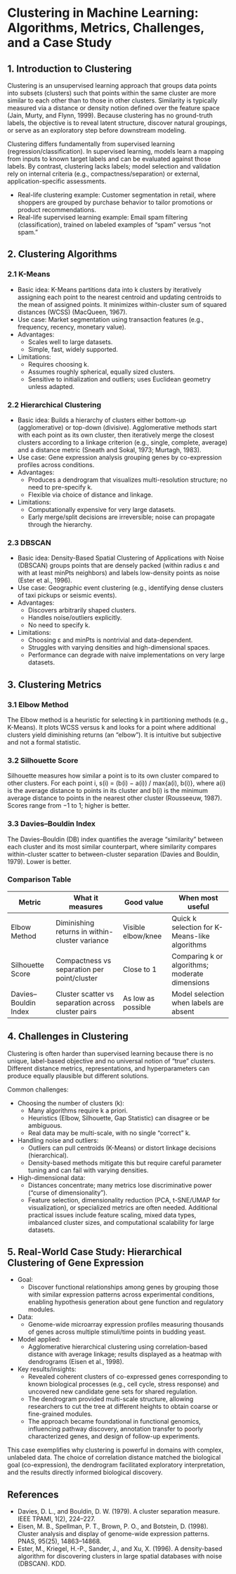 # Clustering in Machine Learning: Algorithms, Metrics, Challenges, and a Case Study

## 1. Introduction to Clustering

Clustering is an unsupervised learning approach that groups data points into subsets (clusters) such that points within the same cluster are more similar to each other than to those in other clusters. Similarity is typically measured via a distance or density notion defined over the feature space (Jain, Murty, and Flynn, 1999). Because clustering has no ground-truth labels, the objective is to reveal latent structure, discover natural groupings, or serve as an exploratory step before downstream modeling.

Clustering differs fundamentally from supervised learning (regression/classification). In supervised learning, models learn a mapping from inputs to known target labels and can be evaluated against those labels. By contrast, clustering lacks labels; model selection and validation rely on internal criteria (e.g., compactness/separation) or external, application-specific assessments.

- Real-life clustering example: Customer segmentation in retail, where shoppers are grouped by purchase behavior to tailor promotions or product recommendations.
- Real-life supervised learning example: Email spam filtering (classification), trained on labeled examples of “spam” versus “not spam.”

## 2. Clustering Algorithms

### 2.1 K-Means

- Basic idea: K-Means partitions data into k clusters by iteratively assigning each point to the nearest centroid and updating centroids to the mean of assigned points. It minimizes within-cluster sum of squared distances (WCSS) (MacQueen, 1967).
- Use case: Market segmentation using transaction features (e.g., frequency, recency, monetary value).
- Advantages:
  - Scales well to large datasets.
  - Simple, fast, widely supported.
- Limitations:
  - Requires choosing k.
  - Assumes roughly spherical, equally sized clusters.
  - Sensitive to initialization and outliers; uses Euclidean geometry unless adapted.

### 2.2 Hierarchical Clustering

- Basic idea: Builds a hierarchy of clusters either bottom-up (agglomerative) or top-down (divisive). Agglomerative methods start with each point as its own cluster, then iteratively merge the closest clusters according to a linkage criterion (e.g., single, complete, average) and a distance metric (Sneath and Sokal, 1973; Murtagh, 1983).
- Use case: Gene expression analysis grouping genes by co-expression profiles across conditions.
- Advantages:
  - Produces a dendrogram that visualizes multi-resolution structure; no need to pre-specify k.
  - Flexible via choice of distance and linkage.
- Limitations:
  - Computationally expensive for very large datasets.
  - Early merge/split decisions are irreversible; noise can propagate through the hierarchy.

### 2.3 DBSCAN

- Basic idea: Density-Based Spatial Clustering of Applications with Noise (DBSCAN) groups points that are densely packed (within radius ε and with at least minPts neighbors) and labels low-density points as noise (Ester et al., 1996).
- Use case: Geographic event clustering (e.g., identifying dense clusters of taxi pickups or seismic events).
- Advantages:
  - Discovers arbitrarily shaped clusters.
  - Handles noise/outliers explicitly.
  - No need to specify k.
- Limitations:
  - Choosing ε and minPts is nontrivial and data-dependent.
  - Struggles with varying densities and high-dimensional spaces.
  - Performance can degrade with naive implementations on very large datasets.

## 3. Clustering Metrics

### 3.1 Elbow Method

The Elbow method is a heuristic for selecting k in partitioning methods (e.g., K-Means). It plots WCSS versus k and looks for a point where additional clusters yield diminishing returns (an “elbow”). It is intuitive but subjective and not a formal statistic.

### 3.2 Silhouette Score

Silhouette measures how similar a point is to its own cluster compared to other clusters. For each point i, s(i) = (b(i) − a(i)) / max{a(i), b(i)}, where a(i) is the average distance to points in its cluster and b(i) is the minimum average distance to points in the nearest other cluster (Rousseeuw, 1987). Scores range from −1 to 1; higher is better.

### 3.3 Davies–Bouldin Index

The Davies–Bouldin (DB) index quantifies the average “similarity” between each cluster and its most similar counterpart, where similarity compares within-cluster scatter to between-cluster separation (Davies and Bouldin, 1979). Lower is better.

### Comparison Table

| Metric                | What it measures                                   | Good value         | When most useful                               |
| --------------------- | -------------------------------------------------- | ------------------ | ---------------------------------------------- |
| Elbow Method          | Diminishing returns in within-cluster variance     | Visible elbow/knee | Quick k selection for K-Means-like algorithms  |
| Silhouette Score      | Compactness vs separation per point/cluster        | Close to 1         | Comparing k or algorithms; moderate dimensions |
| Davies–Bouldin Index | Cluster scatter vs separation across cluster pairs | As low as possible | Model selection when labels are absent         |

## 4. Challenges in Clustering

Clustering is often harder than supervised learning because there is no unique, label-based objective and no universal notion of “true” clusters. Different distance metrics, representations, and hyperparameters can produce equally plausible but different solutions.

Common challenges:

- Choosing the number of clusters (k):
  - Many algorithms require k a priori.
  - Heuristics (Elbow, Silhouette, Gap Statistic) can disagree or be ambiguous.
  - Real data may be multi-scale, with no single “correct” k.
- Handling noise and outliers:
  - Outliers can pull centroids (K-Means) or distort linkage decisions (hierarchical).
  - Density-based methods mitigate this but require careful parameter tuning and can fail with varying densities.
- High-dimensional data:
  - Distances concentrate; many metrics lose discriminative power (“curse of dimensionality”).
  - Feature selection, dimensionality reduction (PCA, t-SNE/UMAP for visualization), or specialized metrics are often needed.
    Additional practical issues include feature scaling, mixed data types, imbalanced cluster sizes, and computational scalability for large datasets.

## 5. Real-World Case Study: Hierarchical Clustering of Gene Expression

- Goal:
  - Discover functional relationships among genes by grouping those with similar expression patterns across experimental conditions, enabling hypothesis generation about gene function and regulatory modules.
- Data:
  - Genome-wide microarray expression profiles measuring thousands of genes across multiple stimuli/time points in budding yeast.
- Model applied:
  - Agglomerative hierarchical clustering using correlation-based distance with average linkage; results displayed as a heatmap with dendrograms (Eisen et al., 1998).
- Key results/insights:
  - Revealed coherent clusters of co-expressed genes corresponding to known biological processes (e.g., cell cycle, stress response) and uncovered new candidate gene sets for shared regulation.
  - The dendrogram provided multi-scale structure, allowing researchers to cut the tree at different heights to obtain coarse or fine-grained modules.
  - The approach became foundational in functional genomics, influencing pathway discovery, annotation transfer to poorly characterized genes, and design of follow-up experiments.

This case exemplifies why clustering is powerful in domains with complex, unlabeled data. The choice of correlation distance matched the biological goal (co-expression), the dendrogram facilitated exploratory interpretation, and the results directly informed biological discovery.

## References

- Davies, D. L., and Bouldin, D. W. (1979). A cluster separation measure. IEEE TPAMI, 1(2), 224–227.
- Eisen, M. B., Spellman, P. T., Brown, P. O., and Botstein, D. (1998). Cluster analysis and display of genome-wide expression patterns. PNAS, 95(25), 14863–14868.
- Ester, M., Kriegel, H.-P., Sander, J., and Xu, X. (1996). A density-based algorithm for discovering clusters in large spatial databases with noise (DBSCAN). KDD.
